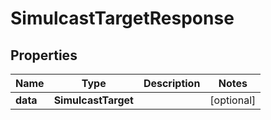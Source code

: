 

# SimulcastTargetResponse

## Properties

Name | Type | Description | Notes
------------ | ------------- | ------------- | -------------
**data** | **SimulcastTarget** |  |  [optional]



